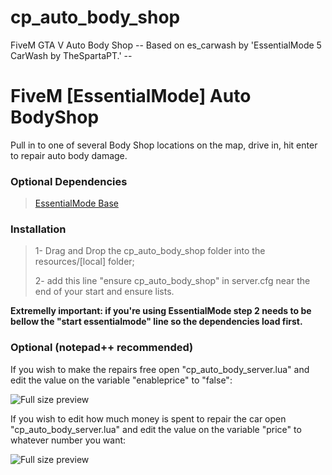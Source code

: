 # cp_auto_body_shop
FiveM GTA V Auto Body Shop
-- Based on es_carwash by 'EssentialMode 5 CarWash by TheSpartaPT.' --
# FiveM [EssentialMode] Auto BodyShop
Pull in to one of several Body Shop locations on the map, drive in, hit enter to repair auto body damage.

### Optional Dependencies

>[EssentialMode Base](https://forum.fivem.net/t/release-essentialmode-base/3665)

### Installation

>1- Drag and Drop the cp_auto_body_shop folder into the resources/[local] folder;
>
>2- add this line "ensure cp_auto_body_shop" in server.cfg near the end of your start and ensure lists.

**Extremelly important: if you're using EssentialMode step 2 needs to be bellow the "start essentialmode" line so the dependencies load first.**

### Optional (notepad++ recommended)

If you wish to make the repairs free open "cp_auto_body_server.lua" and edit the value on the variable "enableprice" to "false":

![Full size preview](http://image.prntscr.com/image/dd5dda7bfd3e4eca85f1674f20f67128.png)

If you wish to edit how much money is spent to repair the car open "cp_auto_body_server.lua" and edit the value on the variable "price" to whatever number you want:

![Full size preview](http://image.prntscr.com/image/ad28c233917a432e901c828ecfde6b10.png)
